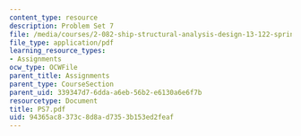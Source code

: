 ```yaml
---
content_type: resource
description: Problem Set 7
file: /media/courses/2-082-ship-structural-analysis-design-13-122-spring-2003/94365ac8373c8d8ad7353b153ed2feaf_PS7.pdf
file_type: application/pdf
learning_resource_types:
- Assignments
ocw_type: OCWFile
parent_title: Assignments
parent_type: CourseSection
parent_uid: 339347d7-6dda-a6eb-56b2-e6130a6e6f7b
resourcetype: Document
title: PS7.pdf
uid: 94365ac8-373c-8d8a-d735-3b153ed2feaf
---
```

